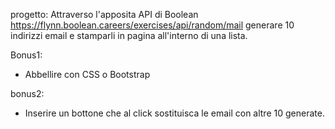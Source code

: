 progetto:
Attraverso l'apposita API di Boolean
https://flynn.boolean.careers/exercises/api/random/mail
generare 10 indirizzi email e stamparli in pagina all'interno di una lista.

Bonus1:
- Abbellire con CSS o Bootstrap

bonus2:
- Inserire un bottone che al click sostituisca le email con altre 10 generate.